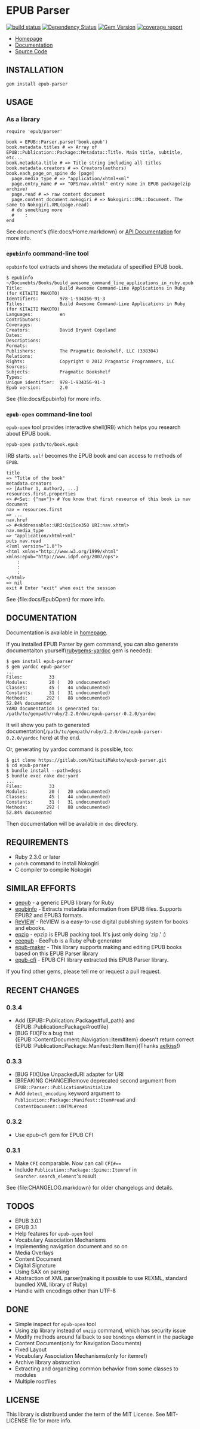 EPUB Parser
===========
[![build status](https://gitlab.com/KitaitiMakoto/epub-parser/badges/master/build.svg)](https://gitlab.com/KitaitiMakoto/epub-parser/commits/master)
[![Dependency Status](https://gemnasium.com/KitaitiMakoto/epub-parser.png)](https://gemnasium.com/KitaitiMakoto/epub-parser)
[![Gem Version](https://badge.fury.io/rb/epub-parser.svg)](http://badge.fury.io/rb/epub-parser)
[![coverage report](https://gitlab.com/KitaitiMakoto/epub-parser/badges/master/coverage.svg)](https://gitlab.com/KitaitiMakoto/epub-parser/commits/master)

* [Homepage][homepage]
* [Documentation][rubydoc]
* [Source Code][]

[Source Code]: https://gitlab.com/KitaitiMakoto/epub-parser

INSTALLATION
-------

    gem install epub-parser

USAGE
-----

### As a library

    require 'epub/parser'
    
    book = EPUB::Parser.parse('book.epub')
    book.metadata.titles # => Array of EPUB::Publication::Package::Metadata::Title. Main title, subtitle, etc...
    book.metadata.title # => Title string including all titles
    book.metadata.creators # => Creators(authors)
    book.each_page_on_spine do |page|
      page.media_type # => "application/xhtml+xml"
      page.entry_name # => "OPS/nav.xhtml" entry name in EPUB package(zip archive)
      page.read # => raw content document
      page.content_document.nokogiri # => Nokogiri::XML::Document. The same to Nokogiri.XML(page.read)
      # do something more
      #    :
    end

See document's {file:docs/Home.markdown} or [API Documentation][rubydoc] for more info.

[rubydoc]: http://www.rubydoc.info/gems/epub-parser

### `epubinfo` command-line tool

`epubinfo` tool extracts and shows the metadata of specified EPUB book.

    $ epubinfo ~/Documebts/Books/build_awesome_command_line_applications_in_ruby.epub
    Title:              Build Awesome Command-Line Applications in Ruby (for KITAITI MAKOTO)
    Identifiers:        978-1-934356-91-3
    Titles:             Build Awesome Command-Line Applications in Ruby (for KITAITI MAKOTO)
    Languages:          en
    Contributors:       
    Coverages:          
    Creators:           David Bryant Copeland
    Dates:              
    Descriptions:       
    Formats:            
    Publishers:         The Pragmatic Bookshelf, LLC (338304)
    Relations:          
    Rights:             Copyright © 2012 Pragmatic Programmers, LLC
    Sources:            
    Subjects:           Pragmatic Bookshelf
    Types:              
    Unique identifier:  978-1-934356-91-3
    Epub version:       2.0

See {file:docs/Epubinfo} for more info.

### `epub-open` command-line tool

`epub-open` tool provides interactive shell(IRB) which helps you research about EPUB book.

    epub-open path/to/book.epub

IRB starts. `self` becomes the EPUB book and can access to methods of `EPUB`.

    title
    => "Title of the book"
    metadata.creators
    => [Author 1, Author2, ...]
    resources.first.properties
    => #<Set: {"nav"}> # You know that first resource of this book is nav document
    nav = resources.first
    => ...
    nav.href
    => #<Addressable::URI:0x15ce350 URI:nav.xhtml>
    nav.media_type
    => "application/xhtml+xml"
    puts nav.read
    <?xml version="1.0"?>
    <html xmlns="http://www.w3.org/1999/xhtml" xmlns:epub="http://www.idpf.org/2007/ops">
        :
        :
        :
    </html>
    => nil
    exit # Enter "exit" when exit the session

See {file:docs/EpubOpen} for more info.

DOCUMENTATION
-------------

Documentation is available in [homepage][].

If you installed EPUB Parser by gem command, you can also generate documentaiton yourself([rubygems-yardoc][] gem is needed):

    $ gem install epub-parser
    $ gem yardoc epub-parser
    ...
    Files:          33
    Modules:        20 (   20 undocumented)
    Classes:        45 (   44 undocumented)
    Constants:      31 (   31 undocumented)
    Methods:       292 (   88 undocumented)
    52.84% documented
    YARD documentation is generated to:
    /path/to/gempath/ruby/2.2.0/doc/epub-parser-0.2.0/yardoc

It will show you path to generated documentation(`/path/to/gempath/ruby/2.2.0/doc/epub-parser-0.2.0/yardoc` here) at the end.

Or, generating by yardoc command is possible, too:

    $ git clone https://gitlab.com/KitaitiMakoto/epub-parser.git
    $ cd epub-parser
    $ bundle install --path=deps
    $ bundle exec rake doc:yard
    ...
    Files:          33
    Modules:        20 (   20 undocumented)
    Classes:        45 (   44 undocumented)
    Constants:      31 (   31 undocumented)
    Methods:       292 (   88 undocumented)
    52.84% documented

Then documentation will be available in `doc` directory.

[homepage]: http://www.rubydoc.info/gems/epub-parser/file/docs/Home.markdown
[rubygems-yardoc]: https://rubygems.org/gems/rubygems-yardoc

REQUIREMENTS
------------
* Ruby 2.3.0 or later
* `patch` command to install Nokogiri
* C compiler to compile Nokogiri

SIMILAR EFFORTS
---------------
* [gepub](https://github.com/skoji/gepub) - a generic EPUB library for Ruby
* [epubinfo](https://github.com/chdorner/epubinfo) - Extracts metadata information from EPUB files. Supports EPUB2 and EPUB3 formats.
* [ReVIEW](https://github.com/kmuto/review) - ReVIEW is a easy-to-use digital publishing system for books and ebooks.
* [epzip](https://github.com/takahashim/epzip) - epzip is EPUB packing tool. It's just only doing 'zip.' :)
* [eeepub](https://github.com/jugyo/eeepub) - EeePub is a Ruby ePub generator
* [epub-maker](https://gitlab.com/KitaitiMakoto/epub-maker) - This library supports making and editing EPUB books based on this EPUB Parser library
* [epub-cfi](https://gitlab.com/KitaitiMakoto/epub-cfi) - EPUB CFI library extracted this EPUB Parser library.

If you find other gems, please tell me or request a pull request.

RECENT CHANGES
--------------

### 0.3.4

* Add {EPUB::Publication::Package#full_path} and {EPUB::Publication::Package#rootfile}
* [BUG FIX]Fix a bug that {EPUB::ContentDocument::Navigation::Item#item} doesn't return correct {EPUB::Publication::Package::Manifest::Item Item}(Thanks [aelkiss][]!)

[aelkiss]: https://gitlab.com/aelkiss

### 0.3.3

* [BUG FIX]Use UnpackedURI adapter for URI
* [BREAKING CHANGE]Remove deprecated second argument from `EPUB::Parser::Publication#initialize`
* Add `detect_encoding` keyword argument to `Publication::Package::Manifest::Item#read` and `ContentDocument::XHTML#read`

### 0.3.2

* Use epub-cfi gem for EPUB CFI

### 0.3.1

* Make `CFI` comparable. Now can call `CFI#==`
* Include `Publication::Package::Spine::Itemref` in `Searcher.search_element`'s result

See {file:CHANGELOG.markdown} for older changelogs and details.

TODOS
-----
* EPUB 3.0.1
* EPUB 3.1
* Help features for `epub-open` tool
* Vocabulary Association Mechanisms
* Implementing navigation document and so on
* Media Overlays
* Content Document
* Digital Signature
* Using SAX on parsing
* Abstraction of XML parser(making it possible to use REXML, standard bundled XML library of Ruby)
* Handle with encodings other than UTF-8

DONE
----
* Simple inspect for `epub-open` tool
* Using zip library instead of `unzip` command, which has security issue
* Modify methods around fallback to see `bindings` element in the package
* Content Document(only for Navigation Documents)
* Fixed Layout
* Vocabulary Association Mechanisms(only for itemref)
* Archive library abstraction
* Extracting and organizing common behavior from some classes to modules
* Multiple rootfiles

LICENSE
-------
This library is distribuetd under the term of the MIT License.
See MIT-LICENSE file for more info.
